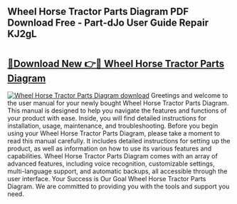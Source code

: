 ## Wheel Horse Tractor Parts Diagram PDF Download Free - Part-dJo User Guide Repair KJ2gL

# <h2><a href="http://dfnvcp.blite.top/?on=Wheel+Horse+Tractor+Parts+Diagram">🔗Download New 👉🔴 Wheel Horse Tractor Parts Diagram</a></h2>

[![Wheel Horse Tractor Parts Diagram download](https://i.imgur.com/lujVjoI.png)](http://dfnvcp.blite.top/?on=Wheel+Horse+Tractor+Parts+Diagram)
Greetings and welcome to the user manual for your newly bought Wheel Horse Tractor Parts Diagram. This manual is designed to help you navigate the features and functions of your product with ease. Inside, you will find detailed instructions for installation, usage, maintenance, and troubleshooting. Before you begin using your Wheel Horse Tractor Parts Diagram, please take a moment to read this manual carefully. It includes detailed instructions for setting up the product, as well as information on how to use its various features and capabilities. Wheel Horse Tractor Parts Diagram comes with an array of advanced features, including voice recognition, customizable settings, multi-language support, and automatic backups, all accessible through the user interface. Your Success is Our Goal Wheel Horse Tractor Parts Diagram. We are committed to providing you with the tools and support you need.
